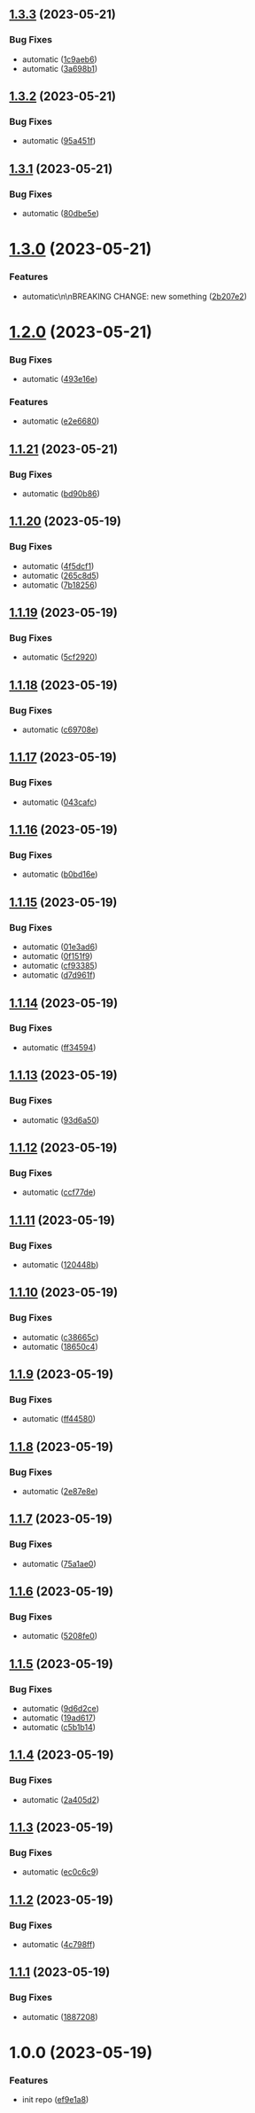 ## [1.3.3](https://github.com/momiji/gh-workflows/compare/v1.3.2...v1.3.3) (2023-05-21)


### Bug Fixes

* automatic ([1c9aeb6](https://github.com/momiji/gh-workflows/commit/1c9aeb6d04ab59f47cd8193658d0c6c466f3e08c))
* automatic ([3a698b1](https://github.com/momiji/gh-workflows/commit/3a698b17b189a8264130a190a4b0d9d34dd33bf9))

## [1.3.2](https://github.com/momiji/gh-workflows/compare/v1.3.1...v1.3.2) (2023-05-21)


### Bug Fixes

* automatic ([95a451f](https://github.com/momiji/gh-workflows/commit/95a451ff6b97a14f7b885437343ce2c0b5df42cc))

## [1.3.1](https://github.com/momiji/gh-workflows/compare/v1.3.0...v1.3.1) (2023-05-21)


### Bug Fixes

* automatic ([80dbe5e](https://github.com/momiji/gh-workflows/commit/80dbe5eb32a7af22a0330237688003513d5ca22f))

# [1.3.0](https://github.com/momiji/gh-workflows/compare/v1.2.0...v1.3.0) (2023-05-21)


### Features

* automatic\n\nBREAKING CHANGE: new something ([2b207e2](https://github.com/momiji/gh-workflows/commit/2b207e23719834221a590e1d04cb3b2f131eac91))

# [1.2.0](https://github.com/momiji/gh-workflows/compare/v1.1.21...v1.2.0) (2023-05-21)


### Bug Fixes

* automatic ([493e16e](https://github.com/momiji/gh-workflows/commit/493e16e15a02f81df5cf42a32e6e88f5319563bd))


### Features

* automatic ([e2e6680](https://github.com/momiji/gh-workflows/commit/e2e66800e1e14697ba0f15ae593738ac6ca93319))

## [1.1.21](https://github.com/momiji/gh-workflows/compare/v1.1.20...v1.1.21) (2023-05-21)


### Bug Fixes

* automatic ([bd90b86](https://github.com/momiji/gh-workflows/commit/bd90b867b0dbfee2ebb3fb3e225106784cadb49e))

## [1.1.20](https://github.com/momiji/gh-workflows/compare/v1.1.19...v1.1.20) (2023-05-19)


### Bug Fixes

* automatic ([4f5dcf1](https://github.com/momiji/gh-workflows/commit/4f5dcf1bed24bd2f998e36aa9c2fc31331c9f385))
* automatic ([265c8d5](https://github.com/momiji/gh-workflows/commit/265c8d52cdd579d33c984d7435c46916969368d9))
* automatic ([7b18256](https://github.com/momiji/gh-workflows/commit/7b18256ede671bbb9363a6a81bc5e6e783741098))

## [1.1.19](https://github.com/momiji/gh-workflows/compare/v1.1.18...v1.1.19) (2023-05-19)


### Bug Fixes

* automatic ([5cf2920](https://github.com/momiji/gh-workflows/commit/5cf2920dbf73e8c8e2f131bdf318c80f100f64c1))

## [1.1.18](https://github.com/momiji/gh-workflows/compare/v1.1.17...v1.1.18) (2023-05-19)


### Bug Fixes

* automatic ([c69708e](https://github.com/momiji/gh-workflows/commit/c69708ec93521b95f1b68312c4969cc93695bcb5))

## [1.1.17](https://github.com/momiji/gh-workflows/compare/v1.1.16...v1.1.17) (2023-05-19)


### Bug Fixes

* automatic ([043cafc](https://github.com/momiji/gh-workflows/commit/043cafcab9db27b1080ea932103cb3a1121d9e6d))

## [1.1.16](https://github.com/momiji/gh-workflows/compare/v1.1.15...v1.1.16) (2023-05-19)


### Bug Fixes

* automatic ([b0bd16e](https://github.com/momiji/gh-workflows/commit/b0bd16e4f5aada2cda24bd7da9f73796b6e1da0e))

## [1.1.15](https://github.com/momiji/gh-workflows/compare/v1.1.14...v1.1.15) (2023-05-19)


### Bug Fixes

* automatic ([01e3ad6](https://github.com/momiji/gh-workflows/commit/01e3ad69fc836e52a3d8ac58cb9ccc94caefb256))
* automatic ([0f151f9](https://github.com/momiji/gh-workflows/commit/0f151f9fbdb64d91658190d3083176103efa6196))
* automatic ([cf93385](https://github.com/momiji/gh-workflows/commit/cf93385d79906d0888ea0408694c16d8fe60dd40))
* automatic ([d7d961f](https://github.com/momiji/gh-workflows/commit/d7d961f5c8da99348cc5a357f170da8b2f4b9298))

## [1.1.14](https://github.com/momiji/gh-workflows/compare/v1.1.13...v1.1.14) (2023-05-19)


### Bug Fixes

* automatic ([ff34594](https://github.com/momiji/gh-workflows/commit/ff34594705175cce4dbdc8ecd9fe3272eed23767))

## [1.1.13](https://github.com/momiji/gh-workflows/compare/v1.1.12...v1.1.13) (2023-05-19)


### Bug Fixes

* automatic ([93d6a50](https://github.com/momiji/gh-workflows/commit/93d6a5003e1bdaf592c2499e5b02d0cf772c3fa4))

## [1.1.12](https://github.com/momiji/gh-workflows/compare/v1.1.11...v1.1.12) (2023-05-19)


### Bug Fixes

* automatic ([ccf77de](https://github.com/momiji/gh-workflows/commit/ccf77de038f85a9d210fec5ae0899c245c56aaa3))

## [1.1.11](https://github.com/momiji/gh-workflows/compare/v1.1.10...v1.1.11) (2023-05-19)


### Bug Fixes

* automatic ([120448b](https://github.com/momiji/gh-workflows/commit/120448b83d0c76cd0651a44ba05339b772452e6f))

## [1.1.10](https://github.com/momiji/gh-workflows/compare/v1.1.9...v1.1.10) (2023-05-19)


### Bug Fixes

* automatic ([c38665c](https://github.com/momiji/gh-workflows/commit/c38665c6a3159ee4d67d9ef4a54e558bd419be53))
* automatic ([18650c4](https://github.com/momiji/gh-workflows/commit/18650c43713a551df188b7165684d10e04de10d5))

## [1.1.9](https://github.com/momiji/gh-workflows/compare/v1.1.8...v1.1.9) (2023-05-19)


### Bug Fixes

* automatic ([ff44580](https://github.com/momiji/gh-workflows/commit/ff4458039abadeb02a19262006d2000edf841e11))

## [1.1.8](https://github.com/momiji/gh-workflows/compare/v1.1.7...v1.1.8) (2023-05-19)


### Bug Fixes

* automatic ([2e87e8e](https://github.com/momiji/gh-workflows/commit/2e87e8e17ea6b22de5e8cfa0f39c8ccfecb08e57))

## [1.1.7](https://github.com/momiji/gh-workflows/compare/v1.1.6...v1.1.7) (2023-05-19)


### Bug Fixes

* automatic ([75a1ae0](https://github.com/momiji/gh-workflows/commit/75a1ae09f86ec7d06ed18d1ae58a9852aabd84db))

## [1.1.6](https://github.com/momiji/gh-workflows/compare/v1.1.5...v1.1.6) (2023-05-19)


### Bug Fixes

* automatic ([5208fe0](https://github.com/momiji/gh-workflows/commit/5208fe0b3b2ac4f71d15afadfbbdcfc0514e4869))

## [1.1.5](https://github.com/momiji/gh-workflows/compare/v1.1.4...v1.1.5) (2023-05-19)


### Bug Fixes

* automatic ([9d6d2ce](https://github.com/momiji/gh-workflows/commit/9d6d2ce656e0b5221e913cca9d303567ca5f8729))
* automatic ([19ad617](https://github.com/momiji/gh-workflows/commit/19ad6171f73a191b535cb5dbf14ff63401a876e1))
* automatic ([c5b1b14](https://github.com/momiji/gh-workflows/commit/c5b1b145563050983bb505c0efa247b73151d787))

## [1.1.4](https://github.com/momiji/gh-workflows/compare/v1.1.3...v1.1.4) (2023-05-19)


### Bug Fixes

* automatic ([2a405d2](https://github.com/momiji/gh-workflows/commit/2a405d28e685ec65ad19cd8f13e1fbf21190b6c2))

## [1.1.3](https://github.com/momiji/gh-workflows/compare/v1.1.2...v1.1.3) (2023-05-19)


### Bug Fixes

* automatic ([ec0c6c9](https://github.com/momiji/gh-workflows/commit/ec0c6c9a95c40faa3dea309cc56e2b63c99183e2))

## [1.1.2](https://github.com/momiji/gh-workflows/compare/v1.1.1...v1.1.2) (2023-05-19)


### Bug Fixes

* automatic ([4c798ff](https://github.com/momiji/gh-workflows/commit/4c798ff4521b8c1cb3eb572ddaf350ae25e4d1a3))

## [1.1.1](https://github.com/momiji/gh-workflows/compare/v1.1.0...v1.1.1) (2023-05-19)


### Bug Fixes

* automatic ([1887208](https://github.com/momiji/gh-workflows/commit/1887208daf9c8084fbfd8269db854b446ab425d9))

# 1.0.0 (2023-05-19)


### Features

* init repo ([ef9e1a8](https://github.com/momiji/gh-workflows/commit/ef9e1a86c7bc38ecb1c8caebe8718d43b167350d))
